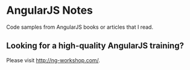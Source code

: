 
AngularJS Notes
===============

Code samples from AngularJS books or articles that I read.


Looking for a high-quality AngularJS training?
----------------------------------------------

Please visit http://ng-workshop.com/.